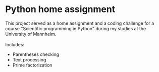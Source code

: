 # Python home assignment

This project served as a home assignment and a coding challenge for a course "Scientific programming in Python" during my studies at the University of Mannheim.
<br/><br/>
Includes:
- Parentheses checking
- Text processing
- Prime factorization

